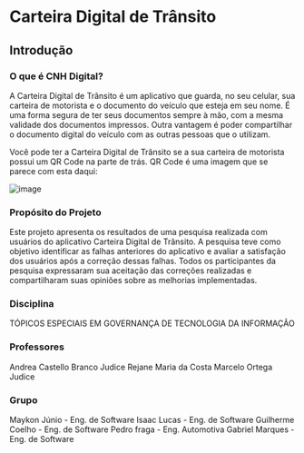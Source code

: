 # Carteira Digital de Trânsito

## Introdução

### O que é CNH Digital?
A Carteira Digital de Trânsito é um aplicativo que guarda, no seu celular, sua carteira de motorista e o documento do veículo que esteja em seu nome. É uma forma segura de ter seus documentos sempre à mão, com a mesma validade dos documentos impressos. Outra vantagem é poder compartilhar o documento digital do veículo com as outras pessoas que o utilizam. 

Você pode ter a Carteira Digital de Trânsito se a sua carteira de motorista possui um QR Code na parte de trás. QR Code é uma imagem que se parece com esta daqui:

![image](https://github.com/maykonjuso/CarteiraDigital/assets/89596623/83f55f8b-6ab7-475b-be12-474c20b05dbd)

### Propósito do Projeto
Este projeto apresenta os resultados de uma pesquisa realizada com usuários do aplicativo Carteira Digital de Trânsito. A pesquisa teve como objetivo identificar as falhas anteriores do aplicativo e avaliar a satisfação dos usuários após a correção dessas falhas. Todos os participantes da pesquisa expressaram sua aceitação das correções realizadas e compartilharam suas opiniões sobre as melhorias implementadas.

### Disciplina
TÓPICOS ESPECIAIS EM GOVERNANÇA DE TECNOLOGIA DA INFORMAÇÃO

### Professores
Andrea Castello Branco Judice
Rejane Maria da Costa
Marcelo Ortega Judice

### Grupo

Maykon Júnio - Eng. de Software
Isaac Lucas - Eng. de Software
Guilherme Coelho - Eng. de Software
Pedro fraga - Eng. Automotiva
Gabriel Marques - Eng. de Software

